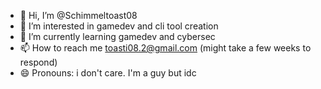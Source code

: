 - 👋 Hi, I’m @Schimmeltoast08
- 👀 I’m interested in gamedev and cli tool creation
- 🌱 I’m currently learning gamedev and cybersec
- 📫 How to reach me toasti08.2@gmail.com (might take a few weeks to respond)
- 😄 Pronouns: i don't care. I'm a guy but idc

<!---
Schimmeltoast08/Schimmeltoast08 is a ✨ special ✨ repository because its `README.md` (this file) appears on your GitHub profile.
You can click the Preview link to take a look at your changes.
--->
